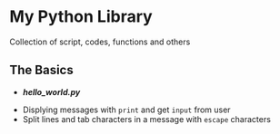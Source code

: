 # My Python Library

Collection of script, codes, functions and others

## The Basics

- **_hello_world.py_**

* Displying messages with `print` and get `input` from user
* Split lines and tab characters in a message with `escape` characters
